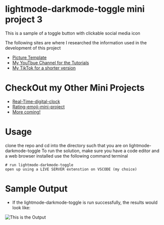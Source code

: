 # lightmode-darkmode-toggle mini project 3
This is a sample of a toggle button with clickable social media icon 

The following sites are where I researched the information used in the development of this project
+ [Picture Template](#)
+ [My YouTbue Channel for the Tutorials](www.youtube.com/@christopherokay_)
+ [My TikTok for a shorter version](www.tittok.com/christopherokay)


# CheckOut my Other Mini Projects 
+ [Real-Time-digital-clock](https://github.com/ChristopherOkay/Real-Time-digital-clock)
+ [Rating-emoji-mini-project](https://github.com/ChristopherOkay/Rating-emoji-mini-project/)
+ [More coming!](https://github.com/ChristopherOkay/)

# Usage
clone the repo and cd into the directory such that you are on lightmode-darkmode-toggle
To run the solution, make sure you have a code editor and a web browser installed
use the following command terminal
```
# run lightmode-darkmode-toggle
open up using a LIVE SERVER extenstion on VSCODE (my choice)
```

# Sample Output

+ If the lightmode-darkmode-toggle is run successfully, the results would look like:


![This is the Output](https://drive.google.com/file/d/16O3wFU-Bg_3lKjWyLGMX4n7GmaFDLHD8/view?usp=share_link)


